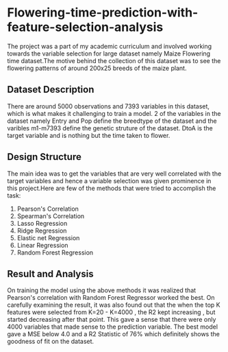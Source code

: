 # Flowering-time-prediction-with-feature-selection-analysis

The project was a part of my academic curriculum and involved working towards the variable selection for large dataset namely Maize Flowering time dataset.The motive behind the collection of this dataset was to see the flowering patterns of around 200x25 breeds of the maize plant.

## Dataset Description
There are around 5000 observations and 7393 variables in this dataset, which is what makes it challenging to train a model. 2 of the variables in the dataset namely Entry and Pop define the breedtype of the dataset and the varibles m1-m7393 define the genetic struture of the dataset. DtoA is the target variable and is nothing but the time taken to flower.  

## Design Structure
The main idea was to get the variables that are very well correlated with the target variables and hence a variable selection was given prominence in this project.Here are few of the methods that were tried to accomplish the task:
1. Pearson's Correlation
2. Spearman's Correlation
3. Lasso Regression
4. Ridge Regression
5. Elastic net Regression
6. Linear Regression
7. Random Forest Regression

## Result and Analysis
On training the model using the above methods it was realized that Pearson's correlation with Random Forest Regressor worked the best. On carefully examining the result, it was also found out that the when the top K features were selected from K=20 - K=4000 , the R2 kept increasing , but started decreasing after that point. This gave a sense that there were only 4000 variables that made sense to the prediction variable.
   The best model gave a MSE below 4.0 and a R2 Statistic of 76% which definitely shows the goodness of fit on the dataset.
